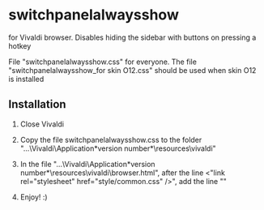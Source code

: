 # switchpanelalwaysshow
for Vivaldi browser. Disables hiding the sidebar with buttons on pressing a hotkey

File "switchpanelalwaysshow.css" for everyone.
The file "switchpanelalwaysshow_for skin O12.css" should be used when skin O12 is installed

Installation
------------------------------------------------

1. Close Vivaldi

3. Copy the file switchpanelalwaysshow.css to the folder "...\Vivaldi\Application\*version number*\resources\vivaldi"

4. In the file "...\Vivaldi\Application\*version number*\resources\vivaldi\browser.html", after the line <"link rel="stylesheet" href="style/common.css" />", add the line "<link rel="stylesheet" href="switchpanelalwaysshow.css" />"

5. Enjoy! :)
